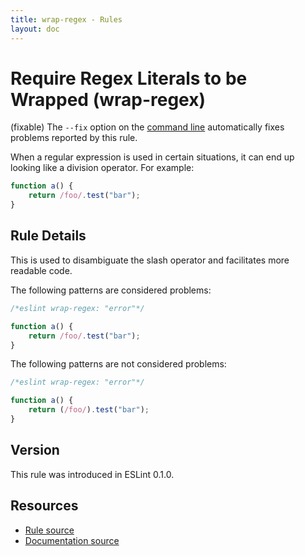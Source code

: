 ```yaml
---
title: wrap-regex - Rules
layout: doc
---
```

<!-- Note: No pull requests accepted for this file. See README.md in the root directory for details. -->

# Require Regex Literals to be Wrapped (wrap-regex)

(fixable) The `--fix` option on the [command line](../user-guide/command-line-interface#fix) automatically fixes problems reported by this rule.

When a regular expression is used in certain situations, it can end up looking like a division operator. For example:

```js
function a() {
    return /foo/.test("bar");
}
```

## Rule Details

This is used to disambiguate the slash operator and facilitates more readable code.

The following patterns are considered problems:

```js
/*eslint wrap-regex: "error"*/

function a() {
    return /foo/.test("bar");
}
```

The following patterns are not considered problems:

```js
/*eslint wrap-regex: "error"*/

function a() {
    return (/foo/).test("bar");
}
```

## Version

This rule was introduced in ESLint 0.1.0.

## Resources

* [Rule source](https://github.com/eslint/eslint/tree/master/lib/rules/wrap-regex.js)
* [Documentation source](https://github.com/eslint/eslint/tree/master/docs/rules/wrap-regex.md)

